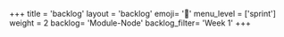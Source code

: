 +++
title = 'backlog'
layout = 'backlog'
emoji= '📝'
menu_level = ['sprint']
weight = 2
backlog= 'Module-Node'
backlog_filter= 'Week 1'
+++


